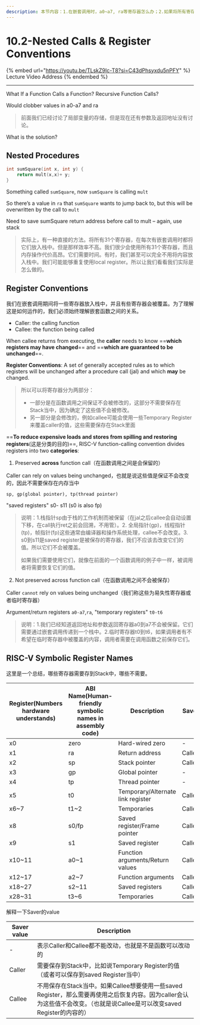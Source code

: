 ```yaml
---
description: 本节内容：1.在嵌套调用时，a0~a7, ra等寄存器怎么办；2.如果将所有寄存器存到Stack中，效率太低；3.将寄存器分为两类，一类是保留的，一类是不会保留的，由此决定是否存到Stack中；4.总结哪些寄存器需要存储，哪些不需要；
---
```


# 10.2-Nested Calls & Register Conventions

{% embed url="https://youtu.be/TLskZ9Ic-T8?si=C43dPhsyxdu5nPFY" %}
Lecture Video Address
{% endembed %}

---

What If a Function Calls a Function? Recursive Function Calls?

Would clobber values in a0-a7 and ra

> 前面我们已经讨论了局部变量的存储，但是现在还有参数及返回地址没有讨论。

What is the solution?

## Nested Procedures

```c
int sumSquare(int x, int y) {
    return mult(x,x)+ y;
}
```

Something called `sumSquare`, now `sumSquare` is calling `mult`

So there’s a value in `ra` that `sumSquare` wants to jump back to, but this will be overwritten by the call to `mult`

Need to save sumSquare return address before call to mult – again, use stack

> 实际上，有一种直接的方法。将所有31个寄存器，在每次有嵌套调用时都将它们放入栈中。但是那样效率不高。我们很少会使用所有31个寄存器，而且内存操作代价高昂。它们需要时间。有时，我们甚至可以完全不用将内容放入栈中。我们可能能够重复使用local register。所以让我们看看我们实际是怎么做的。

## Register Conventions

我们在嵌套调用期间将一些寄存器放入栈中，并且有些寄存器会被覆盖。为了理解这是如何运作的，我们必须始终理解嵌套函数之间的关系。

- Caller: the calling function
- Callee: the function being called

When callee returns from executing, the **caller** needs to know ==**which registers may have changed**== and ==**which are guaranteed to be unchanged**==.

**Register Conventions**: A set of generally accepted rules as to which registers will be unchanged after a procedure call (jal) and which **may** be changed.

> 所以可以将寄存器分为两部分：
>
> - 一部分是在函数调用之间保证不会被修改的，这部分不需要保存在Stack当中，因为确定了这些值不会被修改。
> - 另一部分是会修改的，例如callee可能会使用一些Temporary Register来覆盖caller的值，这些需要保存在Stack里面

==**To reduce expensive loads and stores from spilling and restoring registers**(这是分类的目的)==, RISC-V function-calling convention divides registers into two **categories**:

1. Preserved **across** function call（在函数调用之间是会保留的）

Caller can rely on values being unchanged，也就是说这些值是保证不会改变的，因此不需要保存在内存当中

```
sp, gp(global pointer), tp(thread pointer)
```

"saved registers" s0- s11 (s0 is also fp)

> 说明：1.栈指针sp由于栈的工作机制而被保留（在jal之后callee会自动设置下移，在call执行ret之前会回溯，不用管）。2. 全局指针(gp)，线程指针(tp)，帧指针(fp)这些通常由编译器和操作系统处理，callee不会改变。3. s0到s11是saved register是被保存的寄存器，我们不应该去改变它们的值。所以它们不会被覆盖。
>
> 如果我们需要使用它们，就像在前面的一个函数调用的例子中一样，被调用者将需要恢复它们的值。

2. Not preserved across function call（在函数调用之间不会被保存）

Caller `cannot` rely on values being unchanged（我们称这些为易失性寄存器或者临时寄存器）

Argument/return registers `a0-a7`,`ra`, "temporary registers" `t0-t6`

> 说明：1.我们已经知道返回地址和参数返回寄存器a0到a7不会被保留。它们需要通过嵌套调用传递到一个栈中。2.临时寄存器t0到t6，如果调用者有不希望在临时寄存器中被覆盖的内容，调用者需要在调用函数之前保存它们。

## RISC-V Symbolic Register Names

这里是一个总结，哪些寄存器需要存到Stack中，哪些不需要。

| Register(Numbers hardware understands) | ABI Name(Human-friendly symbolic names in assembly code) | Description                       | Saver  |
| -------------------------------------- | -------------------------------------------------------- | --------------------------------- | ------ |
| x0                                     | zero                                                     | Hard-wired zero                   | -      |
| x1                                     | ra                                                       | Return address                    | Caller |
| x2                                     | sp                                                       | Stack pointer                     | Callee |
| x3                                     | gp                                                       | Global pointer                    | -      |
| x4                                     | tp                                                       | Thread pointer                    | -      |
| x5                                     | t0                                                       | Temporary/Alternate link register | Caller |
| x6~7                                   | t1~2                                                     | Temporaries                       | Caller |
| x8                                     | s0/fp                                                    | Saved register/Frame pointer      | Callee |
| x9                                     | s1                                                       | Saved register                    | Callee |
| x10~11                                 | a0~1                                                     | Function arguments/Return values  | Caller |
| x12~17                                 | a2~7                                                     | Function arguments                | Caller |
| x18~27                                 | s2~11                                                    | Saved registers                   | Callee |
| x28~31                                 | t3~6                                                     | Temporaries                       | Caller |

解释一下Saver的value

| Saver value | Description                                                  |
| ----------- | ------------------------------------------------------------ |
| -           | 表示Caller和Callee都不能改动，也就是不是函数可以改动的       |
| Caller      | 需要保存到Stack中，比如说Temporary Register的值（或者可以保存到saved Register当中） |
| Callee      | 不用保存在Stack当中。如果Callee想要使用一些saved Register，那么需要再使用之后恢复内容。因为caller会认为这些值不会改变。（也就是说Callee是可以改变saved Register的内容的） |
